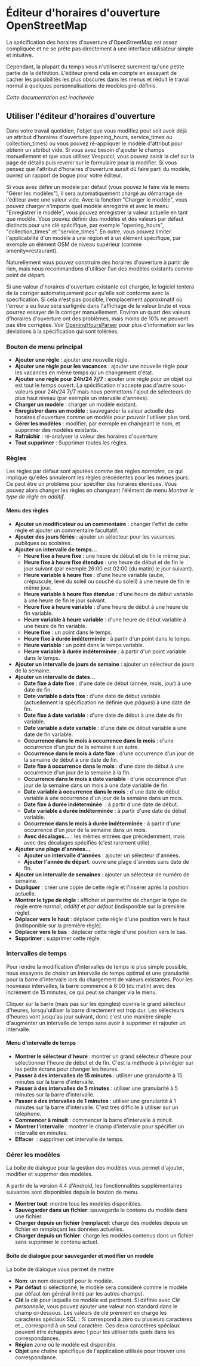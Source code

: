 # Éditeur d'horaires d'ouverture OpenStreetMap

La spécification des horaires d'ouverture d'OpenStreetMap est assez compliquée et ne se prête pas directement à une interface utilisateur simple et intuitive.

Cependant, la plupart du temps vous n'utiliserez surement qu'une petite partie de la définition. L'éditeur prend cela en compte en essayant de cacher les possibilités les plus obscures dans les menus et réduit le travail normal à quelques personnalisations de modèles pré-définis.

_Cette documentation est inachevée_

## Utiliser l'éditeur d'horaires d'ouverture

Dans votre travail quotidien, l'objet que vous modifiez peut soit avoir déjà un attribut d'horaires d'ouverture (opening_hours, service_times ou collection_times) ou vous pouvez ré-appliquer le modèle d'attribut pour obtenir un attribut vide. Si vous avez besoin d'ajouter le champs manuellement et que vous utilisez Vespucci, vous pouvez saisir la clef sur la page de détails puis revenir sur le formulaire pour la modifier. Si vous pensez que l'attribut d'horaires d'ouverture aurait dû faire parti du modèle, ouvrez un rapport de bogue pour votre éditeur.

Si vous avez défini un modèle par défaut (vous pouvez le faire via le menu "Gérer les modèles"), il sera automatiquement chargé au démarrage de l'éditeur avec une valeur vide. Avec la fonction "Charger le modèle", vous pouvez charger n'importe quel modèle enregistré et avec le menu "Enregistrer le modèle", vous pouvez enregistrer la valeur actuelle en tant que modèle. Vous pouvez définir des modèles et des valeurs par défaut distincts pour une clé spécifique, par exemple "opening_hours", "collection_times" et "service_times". En outre, vous pouvez limiter l'applicabilité d'un modèle à une région et à un élément spécifique, par exemple un élément OSM de niveau supérieur (comme amenity=restaurant).

Naturellement vous pouvez construire des horaires d'ouverture à partir de rien, mais nous recommandons d'utiliser l'un des modèles existants comme point de départ.

Si une valeur d'horaires d'ouverture existante est chargée, le logiciel tentera de la corriger automatiquement pour qu'elle soit conforme avec la spécification. Si cela n'est pas possible, l'emplacement approximatif où l'erreur a eu lieue sera surlignée dans l'affichage de la valeur brute et vous pourrez essayer de la corriger manuellement. Environ un quart des valeurs d'horaires d'ouverture ont des problèmes, mais moins de 10% ne peuvent pas être corrigées. Voir [OpeningHoursParser](https://github.com/simonpoole/OpeningHoursParser) pour plus d'information sur les déviations à la spécification qui sont tolérées.

### Bouton de menu principal

* __Ajouter une règle__ : ajouter une nouvelle règle.
* __Ajouter une règle pour les vacances__ : ajouter une nouvelle règle pour les vacances en même temps qu'un changement d'état.
* __Ajouter une règle pour 24h/24 7j/7__ : ajouter une règle pour un objet qui est tout le temps ouvert. La spécification n'accepte pas d'autre sous-valeurs pour 24h/24 7j/7 mais nous permettons l'ajout de sélecteurs de plus haut niveau (par exemple un intervalle d'années).
* __Charger un modèle__ : charger un modèle existant.
* __Enregistrer dans un modèle__ : sauvegarder la valeur actuelle des horaires d'ouverture comme un modèle pour pouvoir l'utiliser plus tard.
* __Gérer les modèles__ : modifier, par exemple en changeant le nom, et supprimer des modèles existants.
* __Rafraîchir__ : ré-analyser la valeur des horaires d'ouverture.
* __Tout supprimer__ : Supprimer toutes les règles.

### Règles

Les règles par défaut sont ajoutées comme des règles _normales_, ce qui implique qu'elles annuleront les règles précédentes pour les mêmes jours. Ce peut être un problème pour spécifier des horaires étendues. Vous pouvez alors changer les règles en changeant l'élément de menu _Montrer le type de règle_ en _additif_.

#### Menu des règles

* __Ajouter un modificateur ou un commentaire__ : changer l'effet de cette règle et ajouter un commentaire facultatif.
* __Ajouter des jours fériés__ : ajouter un sélecteur pour les vacances publiques ou scolaires.
* __Ajouter un intervalle de temps…__
    * __Heure fixe à heure fixe__ : une heure de début et de fin le même jour.
    * __Heure fixe à heure fixe étendue__ : une heure de début et de fin le jour suivant (par exemple 26:00 est 02:00 (du matin) le jour suivant).
    * __Heure variable à heure fixe__ : d'une heure variable (aube, crépuscule, levé du soleil ou couché du soleil) à une heure de fin le même jour.
    * __Heure variable à heure fixe étendue__ : d'une heure de début variable à une heure de fin le jour suivant.
    * __Heure fixe à heure variable__ : d'une heure de début à une heure de fin variable.
    * __Heure variable à heure variable__ : d'une heure de début variable à une heure de fin variable.
    * __Heure fixe__ : un point dans le temps.
    * __Heure fixe à durée indéterminée__ : à partir d'un point dans le temps.
    * __Heure variable__ : un point dans le temps variable.
    * __Heure variable à durée indéterminée__ : à partir d'un point variable dans le temps.
* __Ajouter un intervalle de jours de semaine__ : ajouter un sélecteur de jours de la semaine.
* __Ajouter un intervalle de dates…__
    * __Date fixe à date fixe__ : d'une date de début (année, mois, jour) à une date de fin.
    * __Date variable à data fixe__ : d'une date de début variable (actuellement la spécification ne définie que _pâques_) à une date de fin.
    * __Date fixe à date variable__ : d'une date de début à une date de fin variable.
    * __Date variable à date variable__ : d'une date de début variable à une date de fin variable.
    * __Occurrence dans le mois à occurrence dans le mois__ : d'une occurrence d'un jour de la semaine à un autre.
    * __Occurrence dans le mois à date fixe__ : d'une occurrence d'un jour de la semaine de début à une date de fin.
    * __Date fixe à occurrence dans le mois__ : d'une date de début à une occurrence d'un jour de la semaine à la fin.
    * __Occurrence dans le mois à date variable__ : d'une occurrence d'un jour de la semaine dans un mois à une date variable de fin.
    * __Date variable à occurrence dans le mois__ : d'une date de début variable à une occurrence d'un jour de la semaine dans un mois.
    * __Date fixe à durée indéterminée__  : à partir d'une date de début.
    * __Date variable à durée indéterminée__ : à partir d'une date de début variable.
    * __Occurrence dans le mois à durée indéterminée__ : à partir d'une occurrence d'un jour de la semaine dans un mois.
    * __Avec décalages…__ : les mêmes entrées que précédemment, mais avec des décalages spécifiés (c'est rarement utile).
* __Ajouter une plage d'années...__    
    * __Ajouter un intervalle d'années__ : ajouter un sélecteur d'années.
    * __Ajouter l'année de départ__: ouvre une plage d'années sans date de fin.
* __Ajouter un intervalle de semaines__ : ajouter un sélecteur de numéro de semaine.
* __Dupliquer__ : créer une copie de cette règle et l'insérer après la position actuelle.
* __Montrer le type de règle__ : afficher et permettre de changer le type de règle entre _normal_, _additif_ et _par défaut_ (indisponible sur la première règle).
* __Déplacer vers le haut__ : déplacer cette règle d'une position vers le haut (indisponible sur la première règle).
* __Déplacer vers le bas__ : déplacer cette règle d'une position vers le bas.
* __Supprimer__ : supprimer cette règle.

### Intervalles de temps

Pour rendre la modification d'intervalles de temps le plus simple possible, nous essayons de choisir un intervalle de temps optimal et une granularité pour la barre d'intervalle lors du chargement de valeurs existantes. Pour les nouveaux intervalles, la barre commence à 6:00 (du matin) avec des incrément de 15 minutes, ce qui peut se changer via le menu.

Cliquer sur la barre (mais pas sur les épingles) ouvrira le grand sélecteur d'heures, lorsqu'utiliser la barre directement est trop dur. Les sélecteurs d'heures vont jusqu'au jour suivant, donc c'est une manière simple d'augmenter un intervalle de temps sans avoir à supprimer et rajouter un intervalle.

#### Menu d'intervalle de temps

* __Montrer le sélecteur d'heure__ : montrer un grand sélecteur d'heure pour sélectionner l'heure de début et de fin. C'est la méthode à privilégier sur les petits écrans pour changer les heures.
* __Passer à des intervalles de 15 minutes__ : utiliser une granularité à 15 minutes sur la barre d'intervalle.
* __Passer à des intervalles de 5 minutes__ : utiliser une granularité à 5 minutes sur la barre d'intervalle.
* __Passer à des intervalles de 1 minutes__ : utiliser une granularité à 1 minutes sur la barre d'intervalle. C'est très difficile à utiliser sur un téléphone.
* __Commencer à minuit__ : commencer la barre d'intervalle à minuit.
* __Montrer l'intervalle__ : montrer le champ d'intervalle pour spécifier un intervalle en minutes.
* __Effacer__  : supprimer cet intervalle de temps.

### Gérer les modèles

La boîte de dialogue pour la gestion des modèles vous permet d'ajouter, modifier et supprmer des modèles.

A partir de la version 4.4 d'Android, les fonctionnalités supplémentaires suivantes sont disponibles depuis le bouton de menu.

* __Montrer tout__: montre tous les modèles disponibles.
* __Sauvegarder dans un fichier__: sauvegarde le contenu du modèle dans une fichier.
* __Charger depuis un fichier (remplace)__: charge des modèles depuis un fichier en remplaçant les données actuelles.
* __Charger depuis un fichier__: charge les modèles contenus dans un fichier sans supprimer le contenu actuel.

#### Boîte de dialogue pour sauvegarder et modifier un modèle

La boîte de dialogue vous permet de mettre

* __Nom__: un nom descriptif pour le modèle.
* __Par défaut__ si sélectionné, le modèle sera considéré comme le modèle par défaut (en général limité par les autres champs).
* __Clé__ la clé pour laquelle ce modèle est pertinent. Si définie avec _Clé personnelle_, vous pouvez ajouter une valeur non standard dans le champ ci-dessous. Les valeurs de clé prennent en charge les caractères spéciaux SQL : _%_ correspond à zéro ou plusieurs caractères et *_* correspond à un seul caractère. Ces deux caractères spéciaux peuvent être échappés avec _\\_ pour les utiliser tels quels dans les correspondances.
* __Région__ zone où le modèle est disponible.
* __Objet__ une chaîne spécifique de l'application utilisée pour trouver une correspondance.

